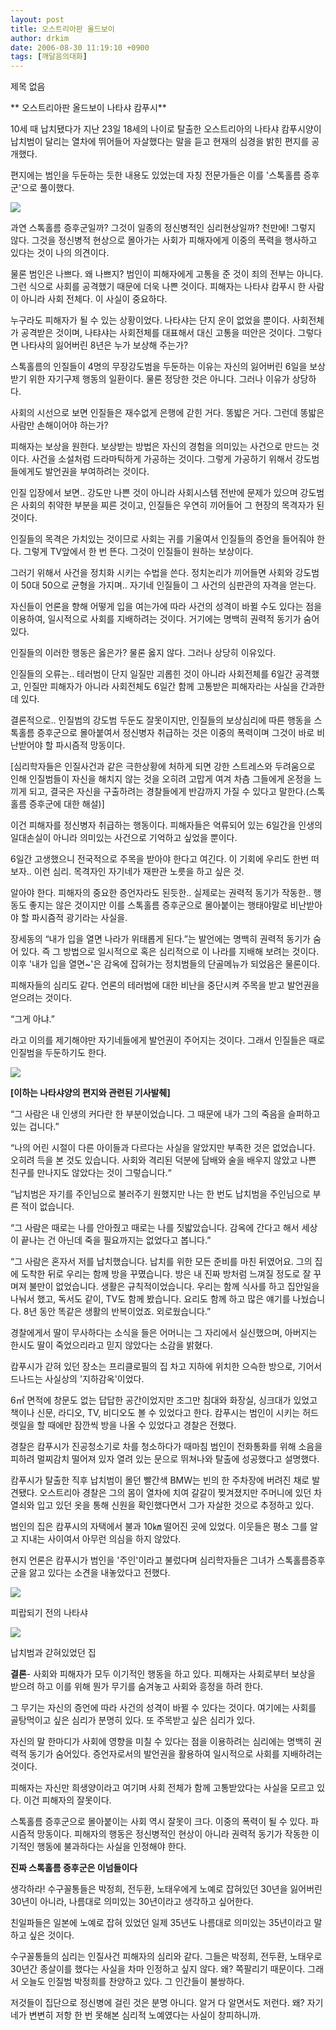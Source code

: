 ```yaml
---
layout: post
title: 오스트리아판 올드보이
author: drkim
date: 2006-08-30 11:19:10 +0900
tags: [깨달음의대화]
---
```

 제목 없음 

** 
오스트리아판 올드보이 나타샤 캄푸시**

10세 때 납치됐다가 지난 23일 18세의 나이로 탈출한 오스트리아의 나타샤 캄푸시양이 납치범이 달리는 열차에 뛰어들어 자살했다는 말을 듣고 현재의 심경을 밝힌 편지를 공개했다. 

편지에는 범인을 두둔하는 듯한 내용도 있었는데 자칭 전문가들은 이를 '스톡홀름 증후군'으로 풀이했다.

![](http://img.dailymail.co.uk/i/pix/2006/08/KampuschEPA280806_445x600.jpg)

과연 스톡홀름 증후군일까? 그것이 일종의 정신병적인 심리현상일까? 천만에! 그렇지 않다. 그것을 정신병적 현상으로 몰아가는 사회가 피해자에게 이중의 폭력을 행사하고 있다는 것이 나의 의견이다. 

물론 범인은 나쁘다. 왜 나쁘지? 범인이 피해자에게 고통을 준 것이 죄의 전부는 아니다. 그런 식으로 사회를 공격했기 때문에 더욱 나쁜 것이다. 피해자는 나타샤 캄푸시 한 사람이 아니라 사회 전체다. 이 사실이 중요하다. 

누구라도 피해자가 될 수 있는 상황이었다. 나타샤는 단지 운이 없었을 뿐이다. 사회전체가 공격받은 것이며, 나탸샤는 사회전체를 대표해서 대신 고통을 떠안은 것이다. 그렇다면 나타샤의 잃어버린 8년은 누가 보상해 주는가?

스톡홀름의 인질들이 4명의 무장강도범을 두둔하는 이유는 자신의 잃어버린 6일을 보상받기 위한 자기구제 행동의 일환이다. 물론 정당한 것은 아니다. 그러나 이유가 상당하다. 

사회의 시선으로 보면 인질들은 재수없게 은행에 갇힌 거다. 똥밟은 거다. 그런데 똥밟은 사람만 손해이어야 하는가? 

피해자는 보상을 원한다. 보상받는 방법은 자신의 경험을 의미있는 사건으로 만드는 것이다. 사건을 소설처럼 드라마틱하게 가공하는 것이다. 그렇게 가공하기 위해서 강도범들에게도 발언권을 부여하려는 것이다. 

인질 입장에서 보면.. 강도만 나쁜 것이 아니라 사회시스템 전반에 문제가 있으며 강도범은 사회의 취약한 부분을 찌른 것이고, 인질들은 우연히 끼어들어 그 현장의 목격자가 된 것이다.

인질들의 목격은 가치있는 것이므로 사회는 귀를 기울여서 인질들의 증언을 들어줘야 한다. 그렇게 TV앞에서 한 번 뜬다. 그것이 인질들이 원하는 보상이다. 

그러기 위해서 사건을 정치화 시키는 수법을 쓴다. 정치논리가 끼어들면 사회와 강도범이 50대 50으로 균형을 가지며.. 자기네 인질들이 그 사건의 심판관의 자격을 얻는다. 

자신들이 언론을 향해 어떻게 입을 여는가에 따라 사건의 성격이 바뀔 수도 있다는 점을 이용하여, 일시적으로 사회를 지배하려는 것이다. 거기에는 명백히 권력적 동기가 숨어 있다. 

인질들의 이러한 행동은 옳은가? 물론 옳지 않다. 그러나 상당히 이유있다. 

인질들의 오류는.. 테러범이 단지 일질만 괴롭힌 것이 아니라 사회전체를 6일간 공격했고, 인질만 피해자가 아니라 사회전체도 6일간 함께 고통받은 피해자라는 사실을 간과한데 있다.

결론적으로.. 인질범의 강도범 두둔도 잘못이지만, 인질들의 보상심리에 따른 행동을 스톡홀름 증후군으로 몰아붙여서 정신병자 취급하는 것은 이중의 폭력이며 그것이 바로 비난받어야 할 파시즘적 망동이다. 

[심리학자들은 인질사건과 같은 극한상황에 처하게 되면 강한 스트레스와 두려움으로 인해 인질범들이 자신을 해치지 않는 것을 오히려 고맙게 여겨 차츰 그들에게 온정을 느끼게 되고, 결국은 자신을 구출하려는 경찰들에게 반감까지 가질 수 있다고 말한다.(스톡홀름 증후군에 대한 해설)] 

이건 피해자를 정신병자 취급하는 행동이다. 피해자들은 억류되어 있는 6일간을 인생의 일대손실이 아니라 의미있는 사건으로 기억하고 싶었을 뿐이다. 

6일간 고생했으니 전국적으로 주목을 받아야 한다고 여긴다. 이 기회에 우리도 한번 떠보자.. 이런 심리. 목격자인 자기네가 재판관 노릇을 하고 싶은 것. 

알아야 한다. 피해자의 중요한 증언자라도 된듯한.. 실제로는 권력적 동기가 작동한.. 행동도 좋지는 않은 것이지만 이를 스톡홀름 증후군으로 몰아붙이는 행태야말로 비난받아야 할 파시즘적 광기라는 사실을. 

장세동의 “내가 입을 열면 나라가 위태롭게 된다.”는 발언에는 명백히 권력적 동기가 숨어 있다. 즉 그 방법으로 일시적으로 혹은 심리적으로 이 나라를 지배해 보려는 것이다. 이후 '내가 입을 열면~'은 감옥에 잡혀가는 정치범들의 단골메뉴가 되었음은 물론이다. 

피해자들의 심리도 같다. 언론의 테러범에 대한 비난을 중단시켜 주목을 받고 발언권을 얻으려는 것이다. 

“그게 아냐.”

라고 이의를 제기해야만 자기네들에게 발언권이 주어지는 것이다. 그래서 인질들은 때로 인질범을 두둔하기도 한다. 

![](http://www.diepresse.com/upload/20060823/natascha2_ap(1).jpg)



**[이하는 나타샤양의 편지와 관련된 기사발췌]**

“그 사람은 내 인생의 커다란 한 부분이었습니다. 그 때문에 내가 그의 죽음을 슬퍼하고 있는 겁니다.”

“나의 어린 시절이 다른 아이들과 다르다는 사실을 알았지만 부족한 것은 없었습니다. 오히려 득을 본 것도 있습니다. 사회와 격리된 덕분에 담배와 술을 배우지 않았고 나쁜 친구를 만나지도 않았다는 것이 그렇습니다.“ 

“납치범은 자기를 주인님으로 불러주기 원했지만 나는 한 번도 납치범을 주인님으로 부른 적이 없습니다. 

“그 사람은 때로는 나를 안아줬고 때로는 나를 짓밟았습니다. 감옥에 간다고 해서 세상이 끝나는 건 아닌데 죽을 필요까지는 없었다고 봅니다.”

“그 사람은 혼자서 저를 납치했습니다. 납치를 위한 모든 준비를 마친 뒤였어요. 그의 집에 도착한 뒤로 우리는 함께 방을 꾸몄습니다. 방은 내 진짜 방처럼 느껴질 정도로 잘 꾸며져 불만이 없었습니다. 생활은 규칙적이었습니다. 우리는 함께 식사를 하고 집안일을 나눠서 했고, 독서도 같이, TV도 함께 봤습니다. 요리도 함께 하고 많은 얘기를 나눴습니다. 8년 동안 똑같은 생활의 반복이었죠. 외로웠습니다.”

경찰에게서 딸이 무사하다는 소식을 들은 어머니는 그 자리에서 실신했으며, 아버지는 한시도 딸이 죽었으리라고 믿지 않았다는 소감을 밝혔다.

캄푸시가 갇혀 있던 장소는 프리클로필의 집 차고 지하에 위치한 으슥한 방으로, 기어서 드나드는 사실상의 '지하감옥'이었다.

6㎡ 면적에 창문도 없는 답답한 공간이었지만 조그만 침대와 화장실, 싱크대가 있었고 책이나 신문, 라디오, TV, 비디오도 볼 수 있었다고 한다. 캄푸시는 범인이 시키는 허드렛일을 할 때에만 잠깐씩 방을 나올 수 있었다고 경찰은 전했다.

경찰은 캄푸시가 진공청소기로 차를 청소하다가 때마침 범인이 전화통화를 위해 소음을 피하려 멀찌감치 떨어져 있자 열려 있는 문으로 뛰쳐나와 탈출에 성공했다고 설명했다.

캄푸시가 탈출한 직후 납치범이 몰던 빨간색 BMW는 빈의 한 주차장에 버려진 채로 발견됐다. 오스트리아 경찰은 그의 몸이 열차에 치여 갈갈이 찢겨졌지만 주머니에 있던 차 열쇠와 입고 있던 옷을 통해 신원을 확인했다면서 그가 자살한 것으로 추정하고 있다. 

범인의 집은 캄푸시의 자택에서 불과 10㎞ 떨어진 곳에 있었다. 이웃들은 평소 그를 알고 지내는 사이여서 아무런 의심을 하지 않았다. 

현지 언론은 캄푸시가 범인을 '주인'이라고 불렀다며 심리학자들은 그녀가 스톡홀름증후군을 앓고 있다는 소견을 내놓았다고 전했다.

![](http://newsimg.bbc.co.uk/media/images/42013000/jpg/_42013734_natascha203ap.jpg)

피랍되기 전의 나타샤

![](http://www.elperiodico.com/vivo/recursos/fotos/foto_173078_CAS.jpg)

납치범과 갇혀있었던 집

**결론**- 사회와 피해자가 모두 이기적인 행동을 하고 있다. 피해자는 사회로부터 보상을 받으려 하고 이를 위해 뭔가 무기를 숨겨놓고 사회와 흥정을 하려 한다.

그 무기는 자신의 증언에 따라 사건의 성격이 바뀔 수 있다는 것이다. 여기에는 사회를 골탕먹이고 싶은 심리가 분명히 있다. 또 주목받고 싶은 심리가 있다. 

자신의 말 한마디가 사회에 영향을 미칠 수 있다는 점을 이용하려는 심리에는 명백히 권력적 동기가 숨어있다. 증언자로서의 발언권을 활용하여 일시적으로 사회를 지배하려는 것이다. 

피해자는 자신만 희생양이라고 여기며 사회 전체가 함께 고통받았다는 사실을 모르고 있다. 이건 피해자의 잘못이다. 

스톡홀름 증후군으로 몰아붙이는 사회 역시 잘못이 크다. 이중의 폭력이 될 수 있다. 파시즘적 망동이다. 피해자의 행동은 정신병적인 현상이 아니라 권력적 동기가 작동한 이기적인 행동에 불과하다는 사실을 인정해야 한다. 

**진짜 스톡홀름 증후군은 이넘들이다**

생각하라! 수구꼴통들은 박정희, 전두환, 노태우에게 노예로 잡혀있던 30년을 잃어버린 30년이 아니라, 나름대로 의미있는 30년이라고 생각하고 싶어한다. 

친일파들은 일본에 노예로 잡혀 있었던 일제 35년도 나름대로 의미있는 35년이라고 말하고 싶은 것이다. 

수구꼴통들의 심리는 인질사건 피해자의 심리와 같다. 그들은 박정희, 전두환, 노태우로 30년간 종살이를 했다는 사실을 차마 인정하고 싶지 않다. 왜? 쪽팔리기 때문이다. 그래서 오늘도 인질범 박정희를 찬양하고 있다. 그 인간들이 불쌍하다. 

저것들이 집단으로 정신병에 걸린 것은 분명 아니다. 알거 다 알면서도 저런다. 왜? 자기네가 변변히 저항 한 번 못해본 심리적 노예였다는 사실이 창피하니까.